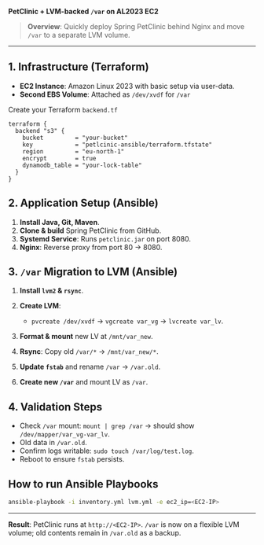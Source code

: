 **PetClinic + LVM-backed `/var` on AL2023 EC2**

> **Overview**: Quickly deploy Spring PetClinic behind Nginx and move `/var` to a separate LVM volume.

---

## 1. Infrastructure (Terraform)

* **EC2 Instance**: Amazon Linux 2023 with basic setup via user-data.
* **Second EBS Volume**: Attached as `/dev/xvdf` for `/var`

Create your Terraform `backend.tf`
```
terraform {
  backend "s3" {
    bucket         = "your-bucket"
    key            = "petlcinic-ansible/terraform.tfstate"
    region         = "eu-north-1"
    encrypt        = true
    dynamodb_table = "your-lock-table"
  }
}
```

## 2. Application Setup (Ansible)

1. **Install Java, Git, Maven**.
2. **Clone & build** Spring PetClinic from GitHub.
3. **Systemd Service**: Runs `petclinic.jar` on port 8080.
4. **Nginx**: Reverse proxy from port 80 → 8080.

## 3. `/var` Migration to LVM (Ansible)

1. **Install `lvm2` & `rsync`**.
2. **Create LVM**:

   * `pvcreate /dev/xvdf` → `vgcreate var_vg` → `lvcreate var_lv`.
3. **Format & mount** new LV at `/mnt/var_new`.
4. **Rsync**: Copy old `/var/*` → `/mnt/var_new/*`.
5. **Update `fstab`** and rename `/var` → `/var.old`.
6. **Create new `/var`** and mount LV as `/var`.

## 4. Validation Steps

* Check `/var` mount: `mount | grep /var` → should show `/dev/mapper/var_vg-var_lv`.
* Old data in `/var.old`.
* Confirm logs writable: `sudo touch /var/log/test.log`.
* Reboot to ensure `fstab` persists.

## How to run Ansible Playbooks
```bash
ansible-playbook -i inventory.yml lvm.yml -e ec2_ip=<EC2-IP>
```

---

**Result**: PetClinic runs at `http://<EC2-IP>`. `/var` is now on a flexible LVM volume; old contents remain in `/var.old` as a backup.
